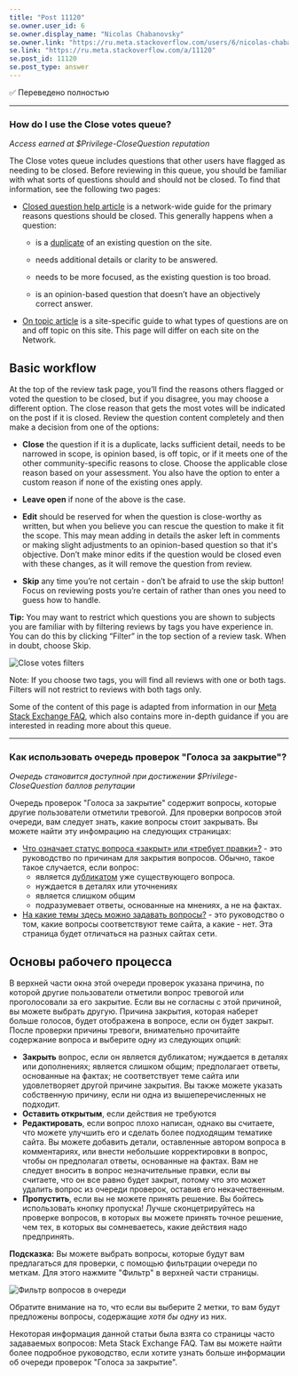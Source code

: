 ```yaml
---
title: "Post 11120"
se.owner.user_id: 6
se.owner.display_name: "Nicolas Chabanovsky"
se.owner.link: "https://ru.meta.stackoverflow.com/users/6/nicolas-chabanovsky"
se.link: "https://ru.meta.stackoverflow.com/a/11120"
se.post_id: 11120
se.post_type: answer
---
```

<p>✅ Переведено полностью</p>
<hr />
<h3>How do I use the Close votes queue?</h3>
<p><em>Access earned at $Privilege-CloseQuestion reputation</em></p>
<p>The Close votes  queue includes questions that other users have flagged as needing to  be closed. Before reviewing in this queue, you should be familiar with what sorts of questions should and should not be closed. To find that information, see the following two pages:</p>
<ul>
<li><p><a href="/help/closed-questions">Closed question help article</a> is a network-wide guide for the primary reasons questions should be closed. This generally happens when a question:</p>
<ul>
<li><p>is a <a href="https://meta.stackexchange.com/help/duplicates">duplicate</a> of an existing question on the site.</p>
</li>
<li><p>needs additional details or clarity to be answered.</p>
</li>
<li><p>needs to be more focused, as the existing question is too broad.</p>
</li>
<li><p>is an opinion-based question that doesn’t have an objectively correct answer.</p>
</li>
</ul>
</li>
<li><p><a href="/help/on-topic">On topic article</a> is a site-specific guide to what types of questions are on and off topic on this site. This page will differ on each site on the Network.</p>
</li>
</ul>
<h2>Basic workflow</h2>
<p>At the top of the review task page, you’ll find the reasons others flagged or voted the question to be closed, but if you disagree, you may choose a different option. The close reason that gets the most votes will be indicated on the post if it is closed. Review the question content completely and then make a decision from one of the options:</p>
<ul>
<li><p><strong>Close</strong> the question if it is a duplicate, lacks sufficient detail,
needs to be narrowed in scope, is opinion based, is off topic, or if
it meets one of the other community-specific reasons to close. Choose
the applicable close reason based on your assessment. You also have
the option to enter a custom reason if none of the existing ones
apply.</p>
</li>
<li><p><strong>Leave open</strong> if none of the above is the case.</p>
</li>
<li><p><strong>Edit</strong> should be reserved for when the question is close-worthy as written, but when you believe you can rescue the question to make it fit the scope. This may mean adding in details the asker left in comments or making slight adjustments to an opinion-based question so that it's objective. Don’t make minor edits if the question would be closed even with these changes, as it will remove the question from review.</p>
</li>
<li><p><strong>Skip</strong> any time you’re not certain - don’t be afraid to use the skip button! Focus on reviewing posts you’re certain of rather than ones you need to guess how to handle.</p>
</li>
</ul>
<p><strong>Tip:</strong> You may want to restrict which questions you are shown to subjects you are familiar with by filtering reviews by tags you have experience in. You can do this by clicking “Filter” in the top section of a review task. When in doubt, choose Skip.</p>
<p><img src="https://i.stack.imgur.com/VzMIX.png" alt="Close votes filters" /></p>
<p>Note: If you choose two tags, you will find all reviews with one or both tags. Filters will not restrict to reviews with both tags only.</p>
<p>Some of the content of this page is adapted from information in our <a href="https://meta.stackexchange.com/a/180032">Meta Stack Exchange FAQ</a>, which also contains more in-depth guidance if you are interested in reading more about this queue.</p>
<hr />
<h3>Как использовать очередь проверок &quot;Голоса за закрытие&quot;?</h3>
<p><em>Очередь становится доступной при достижении $Privilege-CloseQuestion баллов репутации</em></p>
<p>Очередь проверок &quot;Голоса за закрытие&quot; содержит вопросы, которые другие пользователи отметили тревогой. Для проверки вопросов этой очереди, вам следует знать, какие вопросы стоит закрывать. Вы можете найти эту инфомрацию на следующих страницах:</p>
<ul>
<li><a href="/help/closed-questions">Что означает статус вопроса «закрыт» или «требует правки»?</a> - это руководство по причинам для закрытия вопросов. Обычно, такое такое случается, если вопрос:
<ul>
<li>является <a href="https://ru.stackoverflow.com/help/duplicates">дубликатом</a> уже существующего вопроса.</li>
<li>нуждается в деталях или уточнениях</li>
<li>является слишком общим</li>
<li>подразумевает ответы, основанные на мнениях, а не на фактах.</li>
</ul>
</li>
<li><a href="/help/on-topic">На какие темы здесь можно задавать вопросы?</a> - это руководство о том, какие вопросы соответствуют теме сайта, а какие - нет. Эта страница будет отличаться на разных сайтах сети.</li>
</ul>
<h2>Основы рабочего процесса</h2>
<p>В верхней части окна этой очереди проверок указана причина, по которой другие пользователи отметили вопрос тревогой или проголосовали за его закрытие. Если вы не согласны с этой причиной, вы можете выбрать другую. Причина закрытия, которая наберет больше голосов, будет отображена в вопросе, если он будет закрыт. После проверки причины тревоги, внимательно прочитайте содержание вопроса и выберите одну из следующих опций:</p>
<ul>
<li><strong>Закрыть</strong> вопрос, если он является дубликатом; нуждается в деталях или дополнениях; является слишком общим; предполагает ответы, основанные на фактах; не соответствует теме сайта или удовлетворяет другой причине закрытия. Вы также можете указать собственную причину, если ни одна из вышеперечисленных не подходит.</li>
<li><strong>Оставить открытым</strong>, если действия не требуются</li>
<li><strong>Редактировать</strong>, если вопрос плохо написан, однако вы считаете, что можете улучшить его и сделать более подходящим тематике сайта. Вы можете добавить детали, оставленные автором вопроса в комментариях, или внести небольшие корректировки в вопрос, чтобы он предполагал ответы, основанные на фактах. Вам не следует вносить в вопрос незначительные правки, если вы считаете, что он все равно будет закрыт, потому что это может удалить вопрос из очереди проверок, оставив его некачественным.</li>
<li><strong>Пропустить</strong>, если вы не можете принять решение. Вы бойтесь использовать кнопку пропуска! Лучше сконцетрируйтесь на проверке вопросов, в которых вы можете принять точное решение, чем тех, в которых вы сомневаетесь, какие действия надо предпринять.</li>
</ul>
<p><strong>Подсказка:</strong> Вы можете выбрать вопросы, которые будут вам предлагаться для проверки, с помощью фильтрации очереди по меткам. Для этого нажмите &quot;Фильтр&quot; в верхней части страницы.</p>
<p><img src="https://i.stack.imgur.com/VzMIX.png" alt="Фильтр вопросов в очереди" /></p>
<p>Обратите внимание на то, что если вы выберите 2 метки, то вам будут предложены вопросы, содержащие <em>хотя бы одну</em> из них.</p>
<p>Некоторая информация данной статьи была взята со страницы часто задаваемых вопросов: Meta Stack Exchange FAQ. Там вы можете найти более подробное руководство, если хотите узнать больше информации об очереди проверок &quot;Голоса за закрытие&quot;.</p>
